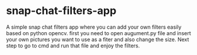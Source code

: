 # snap-chat-filters-app
A simple snap chat filters app where you can add your own filters easily based on python opencv.
first you need to open augument.py file and insert your own pictures you want to use as a fiter and also change the size.
Next step to go to cmd and run that file and enjoy the filters. 
